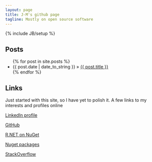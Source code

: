 ```yaml
---
layout: page
title: J-M's github page
tagline: Mostly on open source software
---
```

{% include JB/setup %}
    
## Posts

<ul class="posts">
  {% for post in site.posts %}
    <li><span>{{ post.date | date_to_string }}</span> &raquo; <a href="{{ BASE_PATH }}{{ post.url }}">{{ post.title }}</a></li>
  {% endfor %}
</ul>

## Links

Just started with this site, so I have yet to polish it. A few links to my interests and profiles online

[LinkedIn profile](https://au.linkedin.com/pub/jean-michel-perraud/78/160/ba9)

[GitHub](https://github.com/jmp75)

[R.NET on NuGet](https://www.nuget.org/packages/R.NET.Community)

[Nuget packages](https://www.nuget.org/profiles/jmp)

[StackOverflow](http://stackoverflow.com/users/2752565/j-m)

